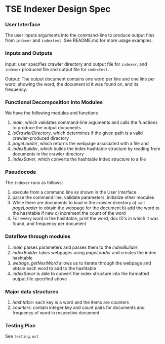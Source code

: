 # TSE Indexer Design Spec

### User Interface
The user inputs arguments into the command-line to produce output files from `indexer` and `indextest`. See README.md for more usage examples.

### Inputs and Outputs
Input: user specifies crawler directory and output file for `indexer`, and `indexer` produced file and output file for `indextest`. 

Output: The output document contains one word per line and one line per word, showing the word, the document id it was found on, and its frequency.

### Functional Decomposition into Modules
We have the following modules and functions

1. *main*, which validates command-line arguments and calls the functions to produce the output documents
2. *isCrawlerDirectory*, which determines if the given path is a valid crawler-produced directory
3. *pageLoader*, which returns the webpage associated with a file and
4. *indexBuilder*, which builds the index hashtable structure by reading from documents in the crawler directory
5. *indexSaver*, which converts the hashtable index structure to a file

### Pseudocode

The `indexer` runs as follows:

1. execute from a command line as shown in the User Interface
2. parse the command line, validate parameters, initialize other modules
3. While there are documents to load in the crawler directory
  a) call *pageLoader* to obtain the webpage for the document
  b) add the word to the hashtable if new
  c) increment the count of the word
4. For every word in the hashtable, print the word, doc ID's in which it was found, and frequency per document


### Dataflow through modules

1. *main* parses parameters and passes them to the *indexBuilder*.
 2. *indexBuilder* takes webpages using *pageLoader* and creates the index hashtable
 3. *webage_getNextWord* allows us to iterate through the webpage and obtain each word to add to the hashtable
 4. *indexSaver* is able to convert the index structure into the formatted output file specified above

### Major data structures
1. *hashtable*: each key is a word and the items are counters
2. *counters*: contain integer key and count pairs for documents and frequency of word in respective document

### Testing Plan
See `testing.out`
